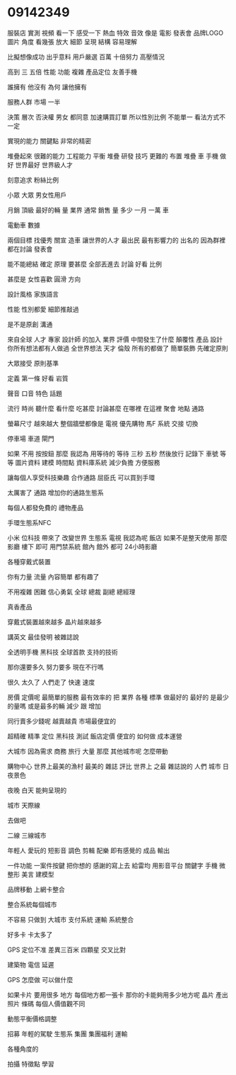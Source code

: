 # 09142349
服裝店
實測 視頻 看一下
感受一下
熱血 特效 音效 像是 電影 發表會 品牌LOGO
圖片 角度 看幾張 放大 細節 呈現 結構 容易理解


比擬想像成功 出乎意料
用戶嚴選 百萬 十倍努力 高壓情況

高到 三 五倍
性能 功能 複雜 產品定位
友善手機

誰擁有 他沒有 為何 讓他擁有


服務人群 市場 一半 

決策 層次 否決權 男女 都同意 加速購買訂單
所以性別比例 不能單一
看法方式不一定


實現的能力
關鍵點
非常的精密 

堆疊起來
很難的能力
工程能力
平衡
堆疊 研發 技巧
更難的
布置 堆疊
車 手機
做好
世界最好 世界級人才

刻意追求
粉絲比例

小眾 大眾 男女性用戶

月銷 頂級 最好的輛
量
業界 通常 銷售 量
多少 一月 一萬 車

電動車
數據

兩個目標
 找優秀
 關宣 造車
 讓世界的人才
 最出民 最有影響力的 出名的
 因為群裡 都在討論 發表會


能不能總結 確定 原理 
要甚麼
全部丟進去 討論
好看 比例

甚麼是 女性喜歡
圓滑 方向

設計風格 家族語言

性能 性別都愛
細節推敲過

是不是原創
溝通

 來自全球 人才 專家 設計師 的加入
 業界 評價
 中間發生了什麼
 顛覆性 產品 設計
你所有想法都有人做過
全世界想法 天才
倫殼
所有的都做了
簡單裝飾
先確定原則

 大眾接受 原則基準
 
 
定義 第一條 好看 岩質 


聲音 口音 特色 話題

流行 時尚  聽什麼 看什麼 吃甚麼 討論甚麼
在哪裡 在這裡 聚會 地點
通路

螢幕尺寸 越來越大
整個牆壁都像是 電視
優先購物 馬F
系統 交接 切換 

停車場 車道 閘門

如果 不用 按按鈕 那麼 我認為 用等待的 等待 三秒 五秒 然後放行
記錄下 車號 等等 圖片資料 建模 時間點 資料庫系統
減少負擔
方便服務

讓每個人享受科技樂趣
合作通路
屈臣氏 可以買到手環

太厲害了
通路
 增加你的通路生態系

 每個人都發免費的 禮物產品
 

手環生態系NFC


小米 位科技 帶來了 改變世界
生態系
電視
我認為呢
飯店
如果不是整天使用 那麼影廳 樓下 即可
用門禁系統
館內 館外 都可
24小時影廳

各種穿戴式裝置


你有力量 流量
 內容簡單 都有趣了

 不用複雜 困難
 信心勇氣
 全球 總裁
 副總 
  總經理

  
真香產品

穿戴式裝置越來越多
晶片越來越多

講英文
最佳發明
被雜誌說


全透明手機
黑科技
全球首款 支持的技術

那你還要多久
努力要多
現在不行嗎

很久
太久了
人們走了
快速
速度


房價 定價呢
 最簡單的服務 最有效率的 把 業界 各種 標準
 做最好的 最好的 是最少的量嗎 或是最多的輛
 減少 跟 增加

 同行賣多少錢呢
 越賣越貴
 市場最便宜的
 
超精確 精準 定位
黑科技
測試 
飯店定價
便宜的
如何做
成本運營

大城市 因為需求 商務 旅行 大量
那麼 其他城市呢
怎麼帶動


購物中心
世界上最美的漁村
最美的
雜誌 評比 世界上 之最
雜誌說的
人們
城市 日 夜景色

夜晚 白天
能夠呈現的

城市 天際線 

去做吧

二線 三線城市

年輕人 愛玩的 短影音
調色 剪輯 配樂
 即有感覺的
 成品
 輸出

一件功能
一案件按鍵
把你想的 感謝的寫上去 給雷均
用影音平台 關鍵字
手機 微整形 美言
建模型

品牌移動 上網卡整合

整合系統每個城市

不容易
只做到 大城市 支付系統 運輸
系統整合

好多卡
卡太多了

GPS
定位不准
差異三百米 四顆星 交叉比對

建築物 電信
延遲

GPS 怎麼做
可以做什麼

如果卡片 要用很多 地方 每個地方都一張卡
那你的卡能夠用多少地方呢
晶片 產出 照片
條碼
每個人價值觀不同

動態平衡價格調整

招募 年輕的駕駛 生態系 集團
集團福利
運輸

各種角度的

拍攝
特徵點 
學習
